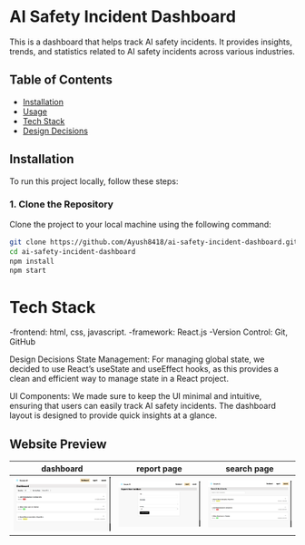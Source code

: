 # AI Safety Incident Dashboard

This is a dashboard that helps track AI safety incidents. It provides insights, trends, and statistics related to AI safety incidents across various industries.

## Table of Contents
- [Installation](#installation)
- [Usage](#usage)
- [Tech Stack](#tech-stack)
- [Design Decisions](#design-decisions)

## Installation

To run this project locally, follow these steps:

### 1. Clone the Repository
Clone the project to your local machine using the following command:

```bash
git clone https://github.com/Ayush8418/ai-safety-incident-dashboard.git
cd ai-safety-incident-dashboard
npm install
npm start
```
# Tech Stack
-frontend: html, css, javascript.
-framework: React.js
-Version Control: Git, GitHub

Design Decisions
State Management: For managing global state, we decided to use React’s useState and useEffect hooks, as this provides a clean and efficient way to manage state in a React project.

UI Components: We made sure to keep the UI minimal and intuitive, ensuring that users can easily track AI safety incidents. The dashboard layout is designed to provide quick insights at a glance.

## Website Preview
| dashboard | report page | search page |
| ------------- | ------------ | ------------ |
| ![Website Preview](./src/assets/dashboard2.png) | ![Website Preview](./src/assets/report.png) | ![Website Preview](./src/assets/search2.png) | 

